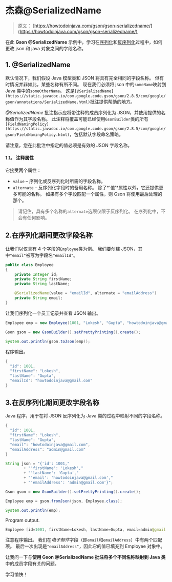 # 杰森@SerializedName

> 原文： [https://howtodoinjava.com/gson/gson-serializedname/](https://howtodoinjava.com/gson/gson-serializedname/)

在此 **Gson @SerializedName** 示例中，学习在[序列化](https://howtodoinjava.com/java/serialization/a-mini-guide-for-implementing-serializable-interface-in-java/)和[反序列化](https://howtodoinjava.com/java/serialization/how-deserialization-process-happen-in-java/)过程中，如何更改 json 和 java 对象之间的字段名称。

## 1\. @SerializedName

默认情况下，我们假设 Java 模型类和 JSON 将具有完全相同的字段名称。 但有时情况并非如此，某些名称有所不同。 现在我们必须将 json 中的`someName`映射到 Java 类中的`someOtherName`。 这是`[@SerializedName](https://static.javadoc.io/com.google.code.gson/gson/2.8.5/com/google/gson/annotations/SerializedName.html)`批注提供帮助的地方。

*@SerializedName* 批注指示应将带注释的成员序列化为 JSON，并使用提供的名称值作为其字段名称。 此注释将覆盖可能已经使用`GsonBuilder`类的所有`[FieldNamingPolicy](https://static.javadoc.io/com.google.code.gson/gson/2.8.5/com/google/gson/FieldNamingPolicy.html)`，包括默认字段命名策略。

请注意，您在此批注中指定的值必须是有效的 JSON 字段名称。

#### 1.1。 注释属性

它接受两个属性：

*   `value` – 序列化或反序列化时所需的字段名称。
*   `alternate` – 反序列化字段时的备用名称。 除了*'值'*属性以外，它还提供更多可能的名称。 如果有多个字段匹配一个属性，则 Gson 将使用最后处理的那个。

> 请记住，具有多个名称的`alternate`选项仅限于反序列化。 在序列化中，不会有任何影响。

## 2.在序列化期间更改字段名称

让我们以仅具有 4 个字段的`Employee`类为例。 我们要创建 JSON，其中`"email"`被写为字段名`"emailId"`。

```java
public class Employee 
{
	private Integer id;
    private String firstName;
    private String lastName;

    @SerializedName(value = "emailId", alternate = "emailAddress")
    private String email;
}

```

让我们序列化一个员工记录并查看 JSON 输出。

```java
Employee emp = new Employee(1001, "Lokesh", "Gupta", "howtodoinjava@gmail.com");

Gson gson = new GsonBuilder().setPrettyPrinting().create();  

System.out.println(gson.toJson(emp));

```

程序输出。

```java
{
  "id": 1001,
  "firstName": "Lokesh",
  "lastName": "Gupta",
  "emailId": "howtodoinjava@gmail.com"
}

```

## 3.在反序列化期间更改字段名称

Java 程序，用于在将 JSON 反序列化为 Java 类的过程中映射不同的字段名称。

```java
{
  "id": 1001,
  "firstName": "Lokesh",
  "lastName": "Gupta",
  "email": "howtodoinjava@gmail.com",
  "emailAddress": "admin@gmail.com"
}

```

```java
String json = "{'id': 1001,"
		+ "'firstName': 'Lokesh',"
		+ "'lastName': 'Gupta',"
		+ "'email': 'howtodoinjava@gmail.com',"
		+ "'emailAddress': 'admin@gmail.com'}";

Gson gson = new GsonBuilder().setPrettyPrinting().create(); 

Employee emp = gson.fromJson(json, Employee.class);

System.out.println(emp);

```

Program output.

```java
Employee [id=1001, firstName=Lokesh, lastName=Gupta, email=admin@gmail.com]

```

注意程序输出。 我们在*电子邮件*字段（即`email`和`emailAddress`）中有两个匹配项。 最后一次出现是`"emailAddress"`，因此它的值已填充到 Employee 对象中。

让我问一下与**使用 Gson **@SerializedName** 批注将多个不同名称映射到 Java 类**中的成员字段有关的问题。

学习愉快！